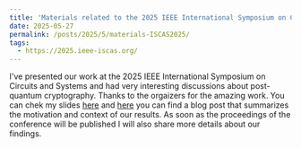 ```yaml
---
title: 'Materials related to the 2025 IEEE International Symposium on Circuits and Systems'
date: 2025-05-27
permalink: /posts/2025/5/materials-ISCAS2025/
tags:
  - https://2025.ieee-iscas.org/
---
```


I've presented our work at the 2025 IEEE International Symposium on Circuits and Systems and had very interesting 
discussions about post-quantum cryptography. Thanks to the orgaizers for the amazing work. You can chek my slides 
[here](../assets/files/iscas2025.pdf) and [here](https://lavagnaleo.wordpress.com/2025/02/28/hellmans-construction-and-quantum-cryptography/)
you can find a blog post that summarizes the motivation and context of our results. As soon as the proceedings of the conference will
be published I will also share more details about our findings.
